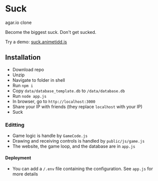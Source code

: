# Suck
agar.io clone

Become the biggest suck. Don't get sucked.

Try a demo: [suck.animetidd.is](http://suck.animetidd.is/)

## Installation
- Download repo
- Unzip
- Navigate to folder in shell
- Run `npm i`
- Copy `data/database_template.db` to `/data/database.db`
- Run `node app.js`
- In browser, go to `http://localhost:3000`
- Share your IP with friends (they replace `localhost` with your IP)
- Suck

### Editting
- Game logic is handle by `GameCode.js`
- Drawing and receiving controls is handled by `public/js/game.js`
- The website, the game loop, and the database are in `app.js`

#### Deployment
- You can add a `/.env` file containing the configuration. See `app.js` for more details